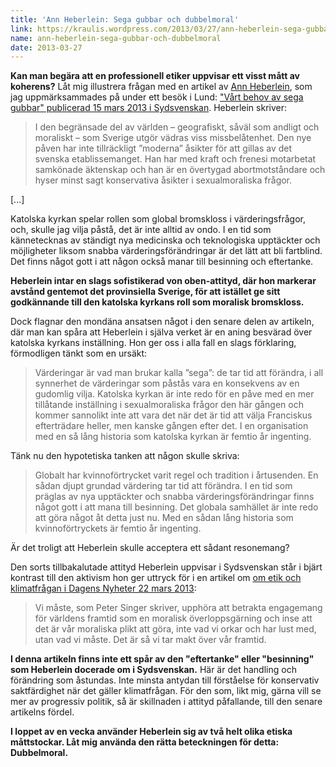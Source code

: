 ```yaml
---
title: 'Ann Heberlein: Sega gubbar och dubbelmoral'
link: https://kraulis.wordpress.com/2013/03/27/ann-heberlein-sega-gubbar-och-dubbelmoral/
name: ann-heberlein-sega-gubbar-och-dubbelmoral
date: 2013-03-27
---
```

**Kan man begära att en professionell etiker uppvisar ett visst mått av koherens?** Låt mig illustrera frågan med en artikel av [Ann Heberlein](http://sv.wikipedia.org/wiki/Ann_Heberlein), som jag uppmärksammades på under ett besök i Lund: ["Vårt behov av sega gubbar" publicerad 15 mars 2013 i Sydsvenskan](http://www.sydsvenskan.se/kultur--nojen/vart-behov-av-sega-gubbar/). Heberlein skriver:



> I den begränsade del av världen – geografiskt, såväl som andligt och moraliskt – som Sverige utgör vädras viss missbelåtenhet. Den nye påven har inte tillräckligt ”moderna” åsikter för att gillas av det svenska etablissemanget. Han har med kraft och frenesi motarbetat samkönade äktenskap och han är en övertygad abortmotståndare och hyser minst sagt konservativa åsikter i sexualmoraliska frågor.

[...]

Katolska kyrkan spelar rollen som global bromskloss i värderingsfrågor, och, skulle jag vilja påstå, det är inte alltid av ondo. I en tid som kännetecknas av ständigt nya medicinska och teknologiska upptäckter och möjligheter liksom snabba värderingsförändringar är det lätt att bli fartblind. Det finns något gott i att någon också manar till besinning och eftertanke.

**Heberlein intar en slags sofistikerad von oben-attityd, där hon markerar avstånd gentemot det provinsiella Sverige, för att istället ge sitt godkännande till den katolska kyrkans roll som moralisk bromskloss.**

Dock flagnar den mondäna ansatsen något i den senare delen av artikeln, där man kan spåra att Heberlein i själva verket är en aning besvärad över katolska kyrkans inställning. Hon ger oss i alla fall en slags förklaring, förmodligen tänkt som en ursäkt:

> Värderingar är vad man brukar kalla ”sega”: de tar tid att förändra, i all synnerhet de värderingar som påstås vara en konsekvens av en gudomlig vilja. Katolska kyrkan är inte redo för en påve med en mer tillåtande inställning i sexualmoraliska frågor den här gången och kommer sannolikt inte att vara det när det är tid att välja Franciskus efterträdare heller, men kanske gången efter det. I en organisation med en så lång historia som katolska kyrkan är femtio år ingenting.

Tänk nu den hypotetiska tanken att någon skulle skriva:

> Globalt har kvinnoförtrycket varit regel och tradition i årtusenden. En sådan djupt grundad värdering tar tid att förändra. I en tid som präglas av nya upptäckter och snabba värderingsförändringar finns något gott i att mana till besinning. Det globala samhället är inte redo att göra något åt detta just nu. Med en sådan lång historia som kvinnoförtryckets är femtio år ingenting.

Är det troligt att Heberlein skulle acceptera ett sådant resonemang?

Den sorts tillbakalutade attityd Heberlein uppvisar i Sydsvenskan står i bjärt kontrast till den aktivism hon ger uttryck för i en artikel om [om etik och klimatfrågan i Dagens Nyheter 22 mars 2013](http://www.dn.se/kultur-noje/debatt-essa/att-handla-mot-battre-vetande):

> Vi måste, som Peter Singer skriver, upphöra att betrakta engagemang för världens framtid som en moralisk överloppsgärning och inse att det är vår moraliska plikt att göra, inte vad vi orkar och har lust med, utan vad vi måste. Det är så vi tar makt över vår framtid.

**I denna artikeln finns inte ett spår av den "eftertanke" eller "besinning" som Heberlein docerade om i Sydsvenskan.** Här är det handling och förändring som åstundas. Inte minsta antydan till förståelse för konservativ saktfärdighet när det gäller klimatfrågan. För den som, likt mig, gärna vill se mer av progressiv politik, så är skillnaden i attityd påfallande, till den senare artikelns fördel.

**I loppet av en vecka använder Heberlein sig av två helt olika etiska måttstockar. Låt mig använda den rätta beteckningen för detta: Dubbelmoral.**

